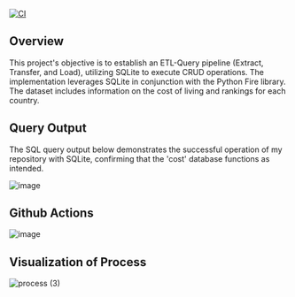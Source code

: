 [![CI](https://github.com/nogibjj/IDS706_Mini_PJT_5/actions/workflows/cicd.yml/badge.svg)](https://github.com/nogibjj/IDS706_Mini_PJT_5/actions/workflows/cicd.yml)

## Overview
This project's objective is to establish an ETL-Query pipeline (Extract, Transfer, and Load), utilizing SQLite to execute CRUD operations. The implementation leverages SQLite in conjunction with the Python Fire library. The dataset includes information on the cost of living and rankings for each country. 

## Query Output
The SQL query output below demonstrates the successful operation of my repository with SQLite, confirming that the 'cost' database functions as intended.

![image](https://github.com/nogibjj/IDS706_Mini_PJT_5/assets/141780408/88153a45-81e2-43de-bccd-4cc3adf30f92)


## Github Actions
![image](https://github.com/nogibjj/IDS706_Mini_PJT_5/assets/141780408/5bef5e40-a5a7-469f-a7ce-12b01242f05e)


## Visualization of Process 
![process (3)](https://github.com/nogibjj/Fall2023_IDS706_MiniProject5_JiayiZhou/assets/143651921/f0480b87-bc09-49f4-9d9a-4f483343284c)

